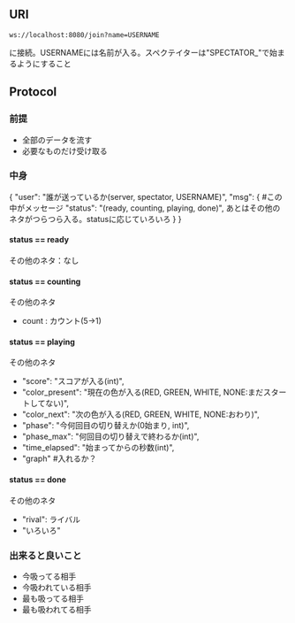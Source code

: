 ## URI
```
ws://localhost:8080/join?name=USERNAME
```
に接続。USERNAMEには名前が入る。スペクテイターは"SPECTATOR\_"で始まるようにすること
## Protocol
### 前提
- 全部のデータを流す
- 必要なものだけ受け取る
### 中身
{
  "user": "誰が送っているか(server, spectator, USERNAME)",
  "msg": { #この中がメッセージ
    "status": "(ready, counting, playing, done)",
    あとはその他のネタがつらつら入る。statusに応じていろいろ
  }
}
#### status == ready
その他のネタ：なし

#### status == counting
その他のネタ
- count : カウント(5->1)

#### status == playing
その他のネタ
- "score": "スコアが入る(int)",
- "color_present": "現在の色が入る(RED, GREEN, WHITE, NONE:まだスタートしてない)",
- "color_next": "次の色が入る(RED, GREEN, WHITE, NONE:おわり)",
- "phase": "今何回目の切り替えか(0始まり, int)",
- "phase_max": "何回目の切り替えで終わるか(int)",
- "time_elapsed": "始まってからの秒数(int)",
- "graph" #入れるか？

#### status == done
その他のネタ
- "rival": ライバル
- "いろいろ"

### 出来ると良いこと
- 今吸ってる相手
- 今吸われている相手
- 最も吸ってる相手
- 最も吸われてる相手
